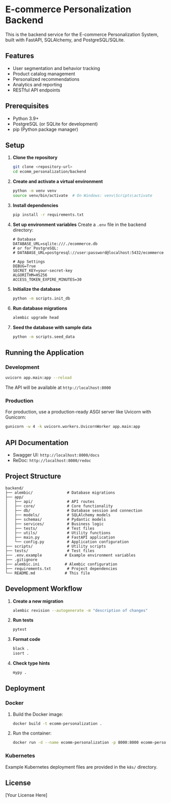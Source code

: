 # E-commerce Personalization Backend

This is the backend service for the E-commerce Personalization System, built with FastAPI, SQLAlchemy, and PostgreSQL/SQLite.

## Features

- User segmentation and behavior tracking
- Product catalog management
- Personalized recommendations
- Analytics and reporting
- RESTful API endpoints

## Prerequisites

- Python 3.9+
- PostgreSQL (or SQLite for development)
- pip (Python package manager)

## Setup

1. **Clone the repository**
   ```bash
   git clone <repository-url>
   cd ecomm_personalization/backend
   ```

2. **Create and activate a virtual environment**
   ```bash
   python -m venv venv
   source venv/bin/activate  # On Windows: venv\Scripts\activate
   ```

3. **Install dependencies**
   ```bash
   pip install -r requirements.txt
   ```

4. **Set up environment variables**
   Create a `.env` file in the backend directory:
   ```env
   # Database
   DATABASE_URL=sqlite:///./ecommerce.db
   # or for PostgreSQL:
   # DATABASE_URL=postgresql://user:password@localhost:5432/ecommerce

   # App Settings
   DEBUG=True
   SECRET_KEY=your-secret-key
   ALGORITHM=HS256
   ACCESS_TOKEN_EXPIRE_MINUTES=30
   ```

5. **Initialize the database**
   ```bash
   python -m scripts.init_db
   ```

6. **Run database migrations**
   ```bash
   alembic upgrade head
   ```

7. **Seed the database with sample data**
   ```bash
   python -m scripts.seed_data
   ```

## Running the Application

### Development

```bash
uvicorn app.main:app --reload
```

The API will be available at `http://localhost:8000`

### Production

For production, use a production-ready ASGI server like Uvicorn with Gunicorn:

```bash
gunicorn -w 4 -k uvicorn.workers.UvicornWorker app.main:app
```

## API Documentation

- Swagger UI: `http://localhost:8000/docs`
- ReDoc: `http://localhost:8000/redoc`

## Project Structure

```
backend/
├── alembic/               # Database migrations
├── app/
│   ├── api/               # API routes
│   ├── core/              # Core functionality
│   ├── db/                # Database session and connection
│   ├── models/            # SQLAlchemy models
│   ├── schemas/           # Pydantic models
│   ├── services/          # Business logic
│   ├── tests/             # Test files
│   ├── utils/             # Utility functions
│   ├── main.py            # FastAPI application
│   └── config.py          # Application configuration
├── scripts/               # Utility scripts
├── tests/                 # Test files
├── .env.example          # Example environment variables
├── .gitignore
├── alembic.ini           # Alembic configuration
├── requirements.txt       # Project dependencies
└── README.md             # This file
```

## Development Workflow

1. **Create a new migration**
   ```bash
   alembic revision --autogenerate -m "description of changes"
   ```

2. **Run tests**
   ```bash
   pytest
   ```

3. **Format code**
   ```bash
   black .
   isort .
   ```

4. **Check type hints**
   ```bash
   mypy .
   ```

## Deployment

### Docker

1. Build the Docker image:
   ```bash
   docker build -t ecomm-personalization .
   ```

2. Run the container:
   ```bash
   docker run -d --name ecomm-personalization -p 8000:8000 ecomm-personalization
   ```

### Kubernetes

Example Kubernetes deployment files are provided in the `k8s/` directory.

## License

[Your License Here]

